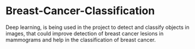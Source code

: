 # Breast-Cancer-Classification

Deep learning, is being used in the project to detect and classify objects in images, that could improve detection of breast cancer lesions in mammograms and help in the classification of breast cancer.
